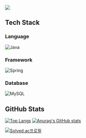 <div>
  <!--Header-->
  <img src="https://capsule-render.vercel.app/api?type=venom&color=gradient&height=300&section=header&text=Hyunwoo's%20GitHub" />
</div>


  <!--Body-->
  ## Tech Stack
  
  ### Language
  ![Java](https://img.shields.io/badge/java-%23ED8B00.svg?style=for-the-badge&logo=openjdk&logoColor=white)
  <br/>

  ### Framework
  ![Spring](https://img.shields.io/badge/spring-%236DB33F.svg?style=for-the-badge&logo=spring&logoColor=white)
  <br/>
  
  ### Database
  ![MySQL](https://img.shields.io/badge/mysql-4479A1.svg?style=for-the-badge&logo=mysql&logoColor=white)
  
  ## GitHub Stats
  [![Top Langs](https://github-readme-stats.vercel.app/api/top-langs/?username=Ro-cks)](https://github.com/anuraghazra/github-readme-stats)
  [![Anurag's GitHub stats](https://github-readme-stats.vercel.app/api?username=Ro-cks)](https://github.com/anuraghazra/github-readme-stats)

  [![Solved.ac프로필](http://mazassumnida.wtf/api/v2/generate_badge?boj=mmmni120)](https://solved.ac/mmmni120)
  
